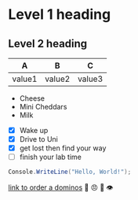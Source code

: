# Level 1 heading
## Level 2 heading

|A|B|C|
|---|---|---|
|value1|value2|value3|

- Cheese
- Mini Cheddars
- Milk
- [x] Wake up
- [x] Drive to Uni
- [x] get lost then find your way
- [ ] finish your lab time
```cs
Console.WriteLine("Hello, World!");
```
[link to order a dominos](https://www.dominos.co.uk/)
:jack_o_lantern:
:angry:
:kangaroo:
:eye:
